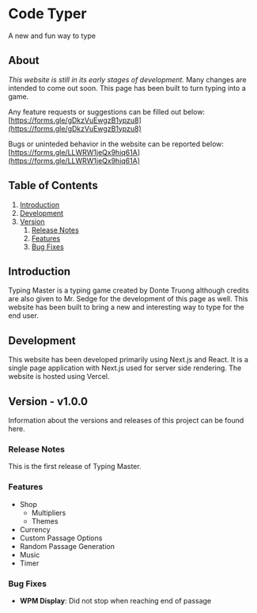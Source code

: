 # Code Typer #
A new and fun way to type

## About ##
*This website is still in its early stages of development.*
Many changes are intended to come out soon.
This page has been built to turn typing into a game.

Any feature requests or suggestions can be filled out below:   
[https://forms.gle/gDkzVuEwgzB1ypzu8](https://forms.gle/gDkzVuEwgzB1ypzu8)   

Bugs or uninteded behavior in the website can be reported below:
[https://forms.gle/LLWRW1jeQx9hiq61A](https://forms.gle/LLWRW1jeQx9hiq61A)

## Table of Contents ##
1.  [Introduction](#introduction)
2.  [Development](#development)
3.  [Version](#version)
    1. [Release Notes](#releasenotes)
    2. [Features](#features)
    3. [Bug Fixes](#bugfixes)

## Introduction ##
Typing Master is a typing game created by Donte Truong although credits are also given to Mr. Sedge for the development of this page as well.
This website has been built to bring a new and interesting way to type for the end user.

## Development ##
This website has been developed primarily using Next.js and React.
It is a single page application with Next.js used for server side rendering.
The website is hosted using Vercel.

## Version - v1.0.0 
Information about the versions and releases of this project can be found here.
### **Release Notes** ###
This is the first release of Typing Master.
### **Features** ###
*   Shop
    * Multipliers
    * Themes
* Currency
* Custom Passage Options
* Random Passage Generation
* Music
* Timer
### **Bug Fixes** ###
* **WPM Display**: Did not stop when reaching end of passage

